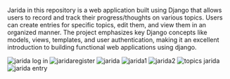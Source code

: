 Jarida in this repository is a web application built using Django that allows users to record and track their progress/thoughts on various topics.
Users can create entries for specific topics, edit them, and view them in an organized manner. 
The project emphasizes key Django concepts like models, views, templates, and user authentication, making it an excellent introduction to building functional web applications using django.


![jarida log in](https://github.com/user-attachments/assets/6bb7af56-8cdb-473d-b896-02da56d5fbab)
![jaridaregister](https://github.com/user-attachments/assets/6d836007-18b4-437a-981c-b1e3ba799e6c)
![jarida ](https://github.com/user-attachments/assets/8642c635-52d3-4308-8a00-d5e6acf5e344)
![jarida1](https://github.com/user-attachments/assets/d1241baf-8280-4614-a848-f78368904ea9)
![jarida2](https://github.com/user-attachments/assets/2b055776-fc12-430c-bbff-ec117ad600ef)
![topics jarida](https://github.com/user-attachments/assets/91fc12df-c555-4844-a9f2-2eee5c4df1ea)
![jarida entry](https://github.com/user-attachments/assets/f333f546-5ea3-4e82-a24a-be923a206bd6)
